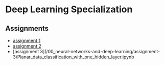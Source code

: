 # Deep Learning Specialization

## Assignments

* [assignment 1](/00_neural-networks-and-deep-learning/assignment-1/Python_Basics_with_Numpy.ipynb)
* [assignment 2](/00_neural-networks-and-deep-learning/assignment-2/Logistic_Regression_with_a_Neural_Network_mindset.ipynb)
* [assignment 3](/00_neural-networks-and-deep-learning/assignment-3/Planar_data_classification_with_one_hidden_layer.ipynb
